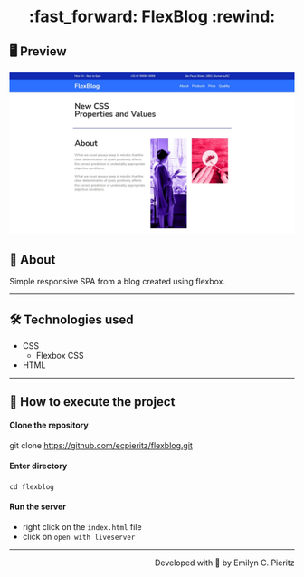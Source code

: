 <h1 align = "center"> :fast_forward: FlexBlog :rewind: </h1>

## 🖥 Preview
<p align = "center">
  <img src = "https://github.com/ecpieritz/flexblog/blob/main/img/print-flexblog.jpg?raw=true" width = "700">
</p>

## 📖 About
<p>Simple responsive SPA from a blog created using flexbox.</p>

---

## 🛠 Technologies used
- CSS
  - Flexbox CSS
- HTML

---


## 🚀 How to execute the project
#### Clone the repository
git clone https://github.com/ecpieritz/flexblog.git

#### Enter directory
`cd flexblog`

#### Run the server
- right click on the `index.html` file
- click on `open with liveserver`

---
<p align = "right">Developed with 💙 by Emilyn C. Pieritz</p>

